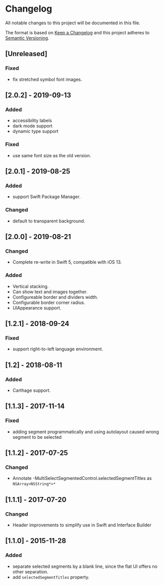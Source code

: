 # Changelog
All notable changes to this project will be documented in this file.

The format is based on [Keep a Changelog](http://keepachangelog.com/en/1.0.0/)
and this project adheres to [Semantic Versioning](http://semver.org/spec/v2.0.0.html).

## [Unreleased]

### Fixed
- fix stretched symbol font images.

## [2.0.2] - 2019-09-13

### Added
- accessibility labels
- dark mode support
- dynamic type support

### Fixed
- use same font size as the old version.

## [2.0.1] - 2019-08-25

### Added
- support Swift Package Manager.

### Changed
- default to transparent background.

## [2.0.0] - 2019-08-21

### Changed
- Complete re-write in Swift 5, compatible with iOS 13.

### Added
- Vertical stacking.
- Can show text and images together.
- Configureable border and dividers width.
- Configurable border corner radius.
- UIAppearance support.

## [1.2.1] - 2018-09-24

### Fixed
- support right-to-left language environment.

## [1.2] - 2018-08-11

### Added
- Carthage support.

## [1.1.3] - 2017-11-14

### Fixed
- adding segment programmatically and using autolayout caused wrong segment to be selected

## [1.1.2] - 2017-07-25

### Changed
- Annotate -MultiSelectSegmentedControl.selectedSegmentTitles as `NSArray<NSString*>*`

## [1.1.1] - 2017-07-20

### Changed
- Header improvements to simplify use in Swift and Interface Builder

## [1.1.0] - 2015-11-28

### Added
- separate selected segments by a blank line, since the flat UI offers no other separation.
- add `selectedSegmentTitles` property.
